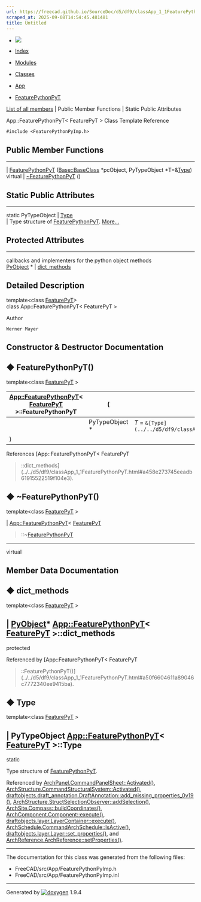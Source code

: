 ```yaml
---
url: https://freecad.github.io/SourceDoc/d5/df9/classApp_1_1FeaturePythonPyT.html
scraped_at: 2025-09-08T14:54:45.481481
title: Untitled
---
```


  * [ ![](https://www.freecad.org/svg/logo-freecad.svg) ](https://freecadweb.org "FreeCAD")
  * [Index](../../index.html "Index")
  * [Modules](../../modules.html "Modules list")
  * [Classes](../../annotated.html "Annotated list")

  * [App](../../dd/dc2/namespaceApp.html)
  * [FeaturePythonPyT](../../d5/df9/classApp_1_1FeaturePythonPyT.html)

[List of all members](../../da/d6e/classApp_1_1FeaturePythonPyT-members.html) | Public Member Functions | Static Public Attributes

App::FeaturePythonPyT< FeaturePyT > Class Template Reference

`#include <FeaturePythonPyImp.h>`

##  Public Member Functions  
  
---  
|
[FeaturePythonPyT](../../d5/df9/classApp_1_1FeaturePythonPyT.html#a50f6604611a89046c7772340ee9415ba)
([Base::BaseClass](../../df/d4d/classBase_1_1BaseClass.html) *pcObject,
PyTypeObject
*T=&[Type](../../d5/df9/classApp_1_1FeaturePythonPyT.html#a30564b7cd97268ab1c5ec82087341bb3))  
virtual | [~FeaturePythonPyT](../../d5/df9/classApp_1_1FeaturePythonPyT.html#af1295b8e7219f8a960f1252b93923532) ()  
  
##  Static Public Attributes  
  
---  
static PyTypeObject | [Type](../../d5/df9/classApp_1_1FeaturePythonPyT.html#a30564b7cd97268ab1c5ec82087341bb3)  
| Type structure of
[FeaturePythonPyT](../../d5/df9/classApp_1_1FeaturePythonPyT.html).
[More...](../../d5/df9/classApp_1_1FeaturePythonPyT.html#a30564b7cd97268ab1c5ec82087341bb3)  
  
  
##  Protected Attributes  
  
---  
callbacks and implementers for the python object methods  
[PyObject](../../df/d1b/classPyObject.html) * | [dict_methods](../../d5/df9/classApp_1_1FeaturePythonPyT.html#a458e273745eeadb61915522519f104e3)  
  
## Detailed Description

template<class [FeaturePyT](../../d1/d78/classFeaturePyT.html)>  
class App::FeaturePythonPyT< FeaturePyT >

Author

    Werner Mayer 

## Constructor & Destructor Documentation

## ◆ FeaturePythonPyT()

template<class [FeaturePyT](../../d1/d78/classFeaturePyT.html) >

[App::FeaturePythonPyT](../../d5/df9/classApp_1_1FeaturePythonPyT.html)< [FeaturePyT](../../d1/d78/classFeaturePyT.html) >::FeaturePythonPyT  | ( | [Base::BaseClass](../../df/d4d/classBase_1_1BaseClass.html) *  | _pcObject_ ,   
---|---|---|---  
|  | PyTypeObject *  | _T_ = `&[Type](../../d5/df9/classApp_1_1FeaturePythonPyT.html#a30564b7cd97268ab1c5ec82087341bb3)`  
| ) | |   
  
References [App::FeaturePythonPyT< FeaturePyT
>::dict_methods](../../d5/df9/classApp_1_1FeaturePythonPyT.html#a458e273745eeadb61915522519f104e3).

## ◆ ~FeaturePythonPyT()

template<class [FeaturePyT](../../d1/d78/classFeaturePyT.html) >

| [App::FeaturePythonPyT](../../d5/df9/classApp_1_1FeaturePythonPyT.html)<
[FeaturePyT](../../d1/d78/classFeaturePyT.html)
>::~[FeaturePythonPyT](../../d5/df9/classApp_1_1FeaturePythonPyT.html)  
---  
virtual  
  
## Member Data Documentation

## ◆ dict_methods

template<class [FeaturePyT](../../d1/d78/classFeaturePyT.html) >

| [PyObject](../../df/d1b/classPyObject.html)*
[App::FeaturePythonPyT](../../d5/df9/classApp_1_1FeaturePythonPyT.html)<
[FeaturePyT](../../d1/d78/classFeaturePyT.html) >::dict_methods  
---  
protected  
  
Referenced by [App::FeaturePythonPyT< FeaturePyT
>::FeaturePythonPyT()](../../d5/df9/classApp_1_1FeaturePythonPyT.html#a50f6604611a89046c7772340ee9415ba).

## ◆ Type

template<class [FeaturePyT](../../d1/d78/classFeaturePyT.html) >

| PyTypeObject
[App::FeaturePythonPyT](../../d5/df9/classApp_1_1FeaturePythonPyT.html)<
[FeaturePyT](../../d1/d78/classFeaturePyT.html) >::Type  
---  
static  
  
Type structure of
[FeaturePythonPyT](../../d5/df9/classApp_1_1FeaturePythonPyT.html).

Referenced by
[ArchPanel.CommandPanelSheet::Activated()](../../d1/d94/classArchPanel_1_1CommandPanelSheet.html#abed1cd5ce53c5b156683ae24b81f75e4),
[ArchStructure.CommandStructuralSystem::Activated()](../../d7/da2/classArchStructure_1_1CommandStructuralSystem.html#ad9fb6a22ed31e00ef9c24c49d987d59c),
[draftobjects.draft_annotation.DraftAnnotation::add_missing_properties_0v19()](../../d4/dca/classdraftobjects_1_1draft__annotation_1_1DraftAnnotation.html#a345b51b0cfae010e7e5574f0a84dd2f3),
[ArchStructure.StructSelectionObserver::addSelection()](../../db/d76/classArchStructure_1_1StructSelectionObserver.html#ac984e4631db3078ffee1dc0fee52df74),
[ArchSite.Compass::buildCoordinates()](../../d9/d61/classArchSite_1_1Compass.html#a4d1848dd6968a22f62d75ec9c71dddcd),
[ArchComponent.Component::execute()](../../de/d87/classArchComponent_1_1Component.html#a2ab328b6ab53b7bc9017eef25870cdf0),
[draftobjects.layer.LayerContainer::execute()](../../de/d4d/classdraftobjects_1_1layer_1_1LayerContainer.html#a960d8cd7f03fe7426f8cac669671b513),
[ArchSchedule.CommandArchSchedule::IsActive()](../../d3/d2d/classArchSchedule_1_1CommandArchSchedule.html#aea4e379076ac7837ef44222df95fd97a),
[draftobjects.layer.Layer::set_properties()](../../d0/ddc/classdraftobjects_1_1layer_1_1Layer.html#aa6a95fe93a36b884d61ef2c668de002e),
and
[ArchReference.ArchReference::setProperties()](../../d3/d06/classArchReference_1_1ArchReference.html#a41a26333eb23a48bdb3271bed98296e5).

* * *

The documentation for this class was generated from the following files:

  * FreeCAD/src/App/FeaturePythonPyImp.h
  * FreeCAD/src/App/FeaturePythonPyImp.inl

* * *

Generated by
[![doxygen](../../doxygen.svg)](https://www.doxygen.org/index.html) 1.9.4

